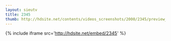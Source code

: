 ```yaml
---
layout: sieutv
title: 2345
thumb: http://hdsite.net/contents/videos_screenshots/2000/2345/preview_360p.mp4.jpg
---
```

{% include iframe src='http://hdsite.net/embed/2345' %}
 
